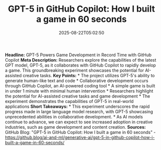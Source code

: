 ﻿---
title: "GPT-5 in GitHub Copilot: How I built a game in 60 seconds"
date: "2025-08-22T05:02:50"
category: "Markets"
summary: ""
slug: "gpt5 in github copilot how i built a game in 60 seconds"
source_urls:
  - "https://github.blog/ai-and-ml/generative-ai/gpt-5-in-github-copilot-how-i-built-a-game-in-60-seconds/"
seo:
  title: "GPT-5 in GitHub Copilot: How I built a game in 60 seconds | Hash n Hedge"
  description: ""
  keywords: ["news", "markets", "brief"]
---
**Headline:** GPT-5 Powers Game Development in Record Time with GitHub Copilot  **Meta Description:** Researchers explore the capabilities of the latest GPT model, GPT-5, as it collaborates with GitHub Copilot to rapidly develop a game. This groundbreaking experiment showcases the potential for AI-assisted creative tasks.  **Key Points:**  * The project utilizes GPT-5's ability to generate human-like text and code * Collaborative development occurs through GitHub Copilot, an AI-powered coding tool * A simple game is built in under 1 minute with minimal human intervention * Researchers highlight the potential for AI-assisted creative tasks and game development * The experiment demonstrates the capabilities of GPT-5 in real-world applications  **Short Takeaways:**  * This experiment underscores the rapid progress made in large language model research, with GPT-5 showcasing unprecedented abilities in collaborative development. * As AI models continue to advance, we can expect to see increased adoption in creative industries, such as game development and content creation.  **Sources:** GitHub Blog: "GPT-5 in GitHub Copilot: How I built a game in 60 seconds" - https://github.blog/ai-and-ml/generative-ai/gpt-5-in-github-copilot-how-i-built-a-game-in-60-seconds/ 
